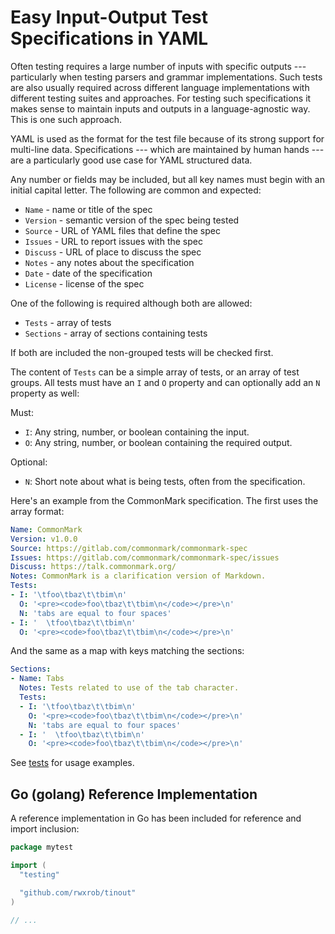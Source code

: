 # Easy Input-Output Test Specifications in YAML

Often testing requires a large number of inputs with specific outputs --- particularly when testing parsers and grammar implementations. Such tests are also usually required across different language implementations with different testing suites and approaches. For testing such specifications it makes sense to maintain inputs and outputs in a language-agnostic way. This is one such approach.

YAML is used as the format for the test file because of its strong support for multi-line data. Specifications --- which are maintained by human hands --- are a particularly good use case for YAML structured data.

Any number or fields may be included, but all key names must begin with an initial capital letter. The following are common and expected:

* `Name` - name or title of the spec
* `Version` - semantic version of the spec being tested
* `Source` - URL of YAML files that define the spec
* `Issues` - URL to report issues with the spec
* `Discuss` - URL of place to discuss the spec
* `Notes` - any notes about the specification
* `Date` - date of the specification
* `License` - license of the spec

One of the following is required although both are allowed:

* `Tests` - array of tests
* `Sections` - array of sections containing tests

If both are included the non-grouped tests will be checked first.

The content of `Tests` can be a simple array of tests, or an array of
test groups. All tests must have an `I` and `O` property and can
optionally add an `N` property as well:

Must:

* `I`: Any string, number, or boolean containing the input. 
* `O`: Any string, number, or boolean containing the required output. 

Optional:

* `N`: Short note about what is being tests, often from the specification.

Here's an example from the CommonMark specification. The first uses the array format:

```yaml
Name: CommonMark
Version: v1.0.0
Source: https://gitlab.com/commonmark/commonmark-spec
Issues: https://gitlab.com/commonmark/commonmark-spec/issues
Discuss: https://talk.commonmark.org/
Notes: CommonMark is a clarification version of Markdown.
Tests:
- I: '\tfoo\tbaz\t\tbim\n'
  O: '<pre><code>foo\tbaz\t\tbim\n</code></pre>\n'
  N: 'tabs are equal to four spaces' 
- I: '  \tfoo\tbaz\t\tbim\n'
  O: '<pre><code>foo\tbaz\t\tbim\n</code></pre>\n'
```

And the same as a map with keys matching the sections:

```yaml
Sections:
- Name: Tabs
  Notes: Tests related to use of the tab character.
  Tests:
  - I: '\tfoo\tbaz\t\tbim\n'
    O: '<pre><code>foo\tbaz\t\tbim\n</code></pre>\n'
    N: 'tabs are equal to four spaces' 
  - I: '  \tfoo\tbaz\t\tbim\n'
    O: '<pre><code>foo\tbaz\t\tbim\n</code></pre>\n'
```

See [tests](tinout_test.go) for usage examples.

## Go (golang) Reference Implementation


A reference implementation in Go has been included for reference and
import inclusion:

```go
package mytest

import (
  "testing"

  "github.com/rwxrob/tinout"
)

// ...
```
